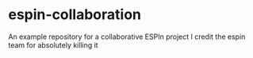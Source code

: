 # espin-collaboration
An example repository for a collaborative ESPIn project
I credit the espin team for absolutely killing it
